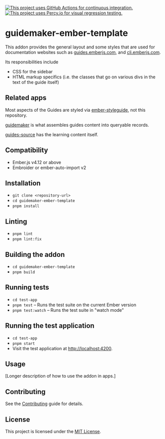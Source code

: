[![This project uses GitHub Actions for continuous integration.](https://github.com/ember-learn/guidemaker-ember-template/workflows/CI/badge.svg)](https://github.com/ember-learn/guidemaker-ember-template/actions?query=workflow%3ACI)
[![This project uses Percy.io for visual regression testing.](https://percy.io/static/images/percy-badge.svg)](https://percy.io/Ember/guidemaker-ember-template)

# guidemaker-ember-template

This addon provides the general layout and some styles that are used for documentation websites such as [guides.emberjs.com](https://guides.emberjs.com/release/), and [cli.emberjs.com](https://cli.emberjs.com/release/).

Its responsibilities include
- CSS for the sidebar
- HTML markup specifics (i.e. the classes that go on various divs in the text of the guide itself)

## Related apps

Most aspects of the Guides are styled via [ember-styleguide](https://github.com/ember-learn/ember-styleguide), not this repository.

[guidemaker](https://github.com/empress/guidemaker) is what assembles guides content into queryable records.

[guides-source](https://github.com/ember-learn/guides-source) has the learning content itself.

## Compatibility
- Ember.js v4.12 or above
- Embroider or ember-auto-import v2

## Installation
- `git clone <repository-url>`
- `cd guidemaker-ember-template`
- `pnpm install`

## Linting
- `pnpm lint`
- `pnpm lint:fix`

## Building the addon
- `cd guidemaker-ember-template`
- `pnpm build`

## Running tests
- `cd test-app`
- `pnpm test` – Runs the test suite on the current Ember version
- `pnpm test:watch` – Runs the test suite in "watch mode"

## Running the test application
- `cd test-app`
- `pnpm start`
- Visit the test application at [http://localhost:4200](http://localhost:4200).

## Usage

[Longer description of how to use the addon in apps.]

## Contributing

See the [Contributing](CONTRIBUTING.md) guide for details.

## License

This project is licensed under the [MIT License](LICENSE.md).
